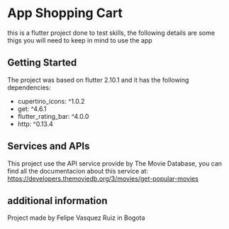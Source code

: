 # App Shopping Cart

this is a flutter project done to test skills, the following details are some thigs you will need to keep in mind to use the app

## Getting Started

The project was based on flutter 2.10.1 and it has the following dependencies:

- cupertino_icons: ^1.0.2
- get: ^4.6.1
- flutter_rating_bar: ^4.0.0
- http: ^0.13.4

## Services and APIs

This project use the API service provide by The Movie Database, you can find all the documentacion about this service at: https://developers.themoviedb.org/3/movies/get-popular-movies

## additional information

Project made by Felipe Vasquez Ruiz in Bogota
